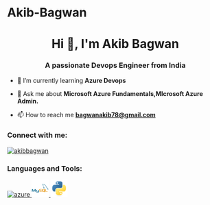 # Akib-Bagwan
<h1 align="center">Hi 👋, I'm Akib Bagwan</h1>
<h3 align="center">A passionate Devops Engineer from India</h3>

- 🌱 I’m currently learning **Azure Devops**

- 💬 Ask me about **Microsoft Azure Fundamentals,MIcrosoft Azure Admin.**

- 📫 How to reach me **bagwanakib78@gmail.com**

<h3 align="left">Connect with me:</h3>
<p align="left">
<a href="https://twitter.com/akibbagwan" target="blank"><img align="center" src="https://raw.githubusercontent.com/rahuldkjain/github-profile-readme-generator/master/src/images/icons/Social/twitter.svg" alt="akibbagwan" height="30" width="40" /></a>
</p>

<h3 align="left">Languages and Tools:</h3>
<p align="left"> <a href="https://azure.microsoft.com/en-in/" target="_blank" rel="noreferrer"> <img src="https://www.vectorlogo.zone/logos/microsoft_azure/microsoft_azure-icon.svg" alt="azure" width="40" height="40"/> </a> <a href="https://www.mysql.com/" target="_blank" rel="noreferrer"> <img src="https://raw.githubusercontent.com/devicons/devicon/master/icons/mysql/mysql-original-wordmark.svg" alt="mysql" width="40" height="40"/> </a> <a href="https://www.python.org" target="_blank" rel="noreferrer"> <img src="https://raw.githubusercontent.com/devicons/devicon/master/icons/python/python-original.svg" alt="python" width="40" height="40"/> </a> </p>
